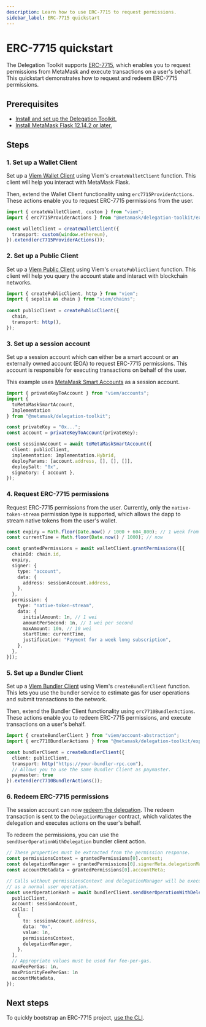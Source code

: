 ```yaml
---
description: Learn how to use ERC-7715 to request permissions.
sidebar_label: ERC-7715 quickstart
---
```


# ERC-7715 quickstart

The Delegation Toolkit supports [ERC-7715](https://eips.ethereum.org/EIPS/eip-7715), which enables you to request permissions from MetaMask and execute transactions on a user's behalf.
This quickstart demonstrates how to request and redeem ERC-7715 permissions.

## Prerequisites

- [Install and set up the Delegation Toolkit.](install.md)
- [Install MetaMask Flask 12.14.2 or later.](/snaps/get-started/install-flask)

## Steps

### 1. Set up a Wallet Client

Set up a [Viem Wallet Client](https://viem.sh/docs/clients/wallet) using Viem's `createWalletClient` function. This client will help you interact with MetaMask Flask. 

Then, extend the Wallet Client functionality 
using `erc7715ProviderActions`. These actions enable you to request ERC-7715 
permissions from the user.

```typescript
import { createWalletClient, custom } from "viem";
import { erc7715ProviderActions } from "@metamask/delegation-toolkit/experimental";

const walletClient = createWalletClient({
  transport: custom(window.ethereum),
}).extend(erc7715ProviderActions());
```

### 2. Set up a Public Client

Set up a [Viem Public Client](https://viem.sh/docs/clients/public) using Viem's `createPublicClient` function. 
This client will help you query the account state and interact with blockchain networks.

```typescript
import { createPublicClient, http } from "viem";
import { sepolia as chain } from "viem/chains";
 
const publicClient = createPublicClient({
  chain,
  transport: http(),
});
```

### 3. Set up a session account

Set up a session account which can either be a smart account or an externally owned 
account (EOA) to request ERC-7715 permissions. This account is responsible 
for executing transactions on behalf of the user. 

This example uses [MetaMask Smart Accounts](../concepts/smart-accounts.md) as a session account.

```typescript
import { privateKeyToAccount } from "viem/accounts";
import { 
  toMetaMaskSmartAccount, 
  Implementation 
} from "@metamask/delegation-toolkit";

const privateKey = "0x...";
const account = privateKeyToAccount(privateKey);

const sessionAccount = await toMetaMaskSmartAccount({
  client: publicClient,
  implementation: Implementation.Hybrid,
  deployParams: [account.address, [], [], []],
  deploySalt: "0x",
  signatory: { account },
});
```

### 4. Request ERC-7715 permissions

Request ERC-7715 permissions from the user. Currently, only the 
`native-token-stream` permission type is supported, which allows the dapp to stream 
native tokens from the user's wallet.

```typescript
const expiry = Math.floor(Date.now() / 1000 + 604_800); // 1 week from now.
const currentTime = Math.floor(Date.now() / 1000); // now

const grantedPermissions = await walletClient.grantPermissions([{
  chainId: chain.id,
  expiry,
  signer: {
    type: "account",
    data: {
      address: sessionAccount.address,
    },
  },
  permission: {
    type: "native-token-stream",
    data: {
      initialAmount: 1n, // 1 wei
      amountPerSecond: 1n, // 1 wei per second
      maxAmount: 10n, // 10 wei
      startTime: currentTime,
      justification: "Payment for a week long subscription",
    },
  },
}]);
```

### 5. Set up a Bundler Client

Set up a [Viem Bundler Client](https://viem.sh/account-abstraction/clients/bundler) 
using Viem's `createBundlerClient` function. This lets you use the bundler service 
to estimate gas for user operations and submit transactions to the network.

Then, extend the Bundler Client 
functionality using `erc7710BundlerActions`. These actions enable you to redeem ERC-7715 permissions, and execute transactions on a user's behalf. 

```typescript
import { createBundlerClient } from "viem/account-abstraction";
import { erc7710BundlerActions } from "@metamask/delegation-toolkit/experimental";

const bundlerClient = createBundlerClient({
  client: publicClient,
  transport: http("https://your-bundler-rpc.com"),
  // Allows you to use the same Bundler Client as paymaster.
  paymaster: true
}).extend(erc7710BundlerActions());
```

### 6. Redeem ERC-7715 permissions

The session account can now [redeem the delegation](../experimental/erc-7710-redeem-delegations.md). The redeem transaction is sent to the `DelegationManager` contract, which validates the delegation and executes actions on the user's behalf.

To redeem the permissions, you can use the `sendUserOperationWithDelegation` bundler client action.

```typescript
// These properties must be extracted from the permission response.
const permissionsContext = grantedPermissions[0].context;
const delegationManager = grantedPermissions[0].signerMeta.delegationManager;
const accountMetadata = grantedPermissions[0].accountMeta;

// Calls without permissionsContext and delegationManager will be executed 
// as a normal user operation.
const userOperationHash = await bundlerClient.sendUserOperationWithDelegation({
  publicClient,
  account: sessionAccount,
  calls: [
    {
      to: sessionAccount.address,
      data: "0x",
      value: 1n,
      permissionsContext,
      delegationManager,
    },
  ],
  // Appropriate values must be used for fee-per-gas. 
  maxFeePerGas: 1n,
  maxPriorityFeePerGas: 1n
  accountMetadata,
});
```

## Next steps

To quickly bootstrap an ERC-7715 project, [use the CLI](use-the-cli.md).
